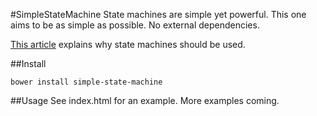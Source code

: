 #SimpleStateMachine
State machines are simple yet powerful. This one aims to be as simple as possible. No external dependencies.

[This article](http://www.shopify.com/technology/3383012-why-developers-should-be-force-fed-state-machines) explains why state machines should be used.


##Install
```
bower install simple-state-machine
```

##Usage
See index.html for an example. More examples coming.